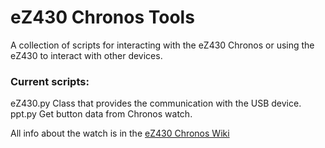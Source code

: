 # eZ430 Chronos Tools

A collection of scripts for interacting with the eZ430 Chronos or using the eZ430 to interact with other devices.

### Current scripts:
  eZ430.py    Class that provides the communication with the USB device.
  ppt.py      Get button data from Chronos watch.

All info about the watch is in the [eZ430 Chronos Wiki]

[eZ430 Chronos Wiki]: http://processors.wiki.ti.com/index.php/EZ430-Chronos

